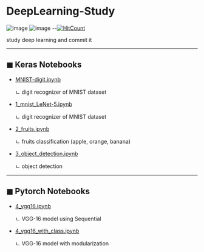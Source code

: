 # DeepLearning-Study

![image](https://img.shields.io/badge/language-python-blue?style=flat-square&logo=python)
![image](https://img.shields.io/badge/Latest%20Update-2020/11/03-9cf?style=flat-square)
--[![HitCount](http://hits.dwyl.com/HanNayeoniee/Masked-Face-Authentication.svg)](http://hits.dwyl.com/HanNayeoniee/Masked-Face-Authentication)

study deep learning and commit it

---
## ◼ Keras Notebooks
  
- [MNIST-digit.ipynb](https://github.com/HanNayeoniee/DeepLearning-Study/blob/master/MNIST-digit.ipynb)

  ㄴ digit recognizer of MNIST dataset
- [1_mnist_LeNet-5.ipynb](https://github.com/HanNayeoniee/DeepLearning-Study/blob/master/1_mnist_LeNet-5.ipynb)

	ㄴ digit recognizer of MNIST dataset

- [2_fruits.ipynb](https://github.com/HanNayeoniee/DeepLearning-Study/blob/master/2_fruits.ipynb)

	ㄴ fruits classification (apple, orange, banana)
- [3_object_detection.ipynb](https://github.com/HanNayeoniee/DeepLearning-Study/blob/master/3_object_detection.ipynb)

	ㄴ object detection

---
## ◼ Pytorch Notebooks
  
- [4_vgg16.ipynb](https://github.com/HanNayeoniee/DeepLearning-Study/blob/master/4_vgg16.ipynb)

	ㄴ VGG-16 model using Sequential
- [4_vgg16_with_class.ipynb](https://github.com/HanNayeoniee/DeepLearning-Study/blob/master/4_vgg16_with_class.ipynb)

	ㄴ VGG-16 model with modularization

